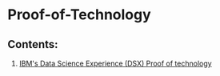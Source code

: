 # Proof-of-Technology

## Contents:

1. [IBM's Data Science Experience (DSX) Proof of technology](DSX)
